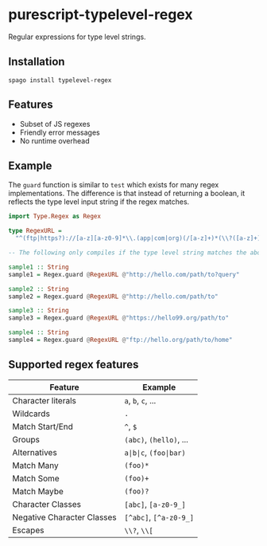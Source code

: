 # purescript-typelevel-regex

Regular expressions for type level strings.


## Installation

```
spago install typelevel-regex
```

## Features

- Subset of JS regexes
- Friendly error messages
- No runtime overhead

## Example

The `guard` function is similar to `test` which exists for many regex implementations.
The difference is that instead of returning a boolean,
it reflects the type level input string if the regex matches.



```hs
import Type.Regex as Regex

type RegexURL =
  "^(ftp|https?)://[a-z][a-z0-9]*\\.(app|com|org)(/[a-z]+)*(\\?([a-z]+))?$"

-- The following only compiles if the type level string matches the above regex:

sample1 :: String
sample1 = Regex.guard @RegexURL @"http://hello.com/path/to?query"

sample2 :: String
sample2 = Regex.guard @RegexURL @"http://hello.com/path/to"

sample3 :: String
sample3 = Regex.guard @RegexURL @"https://hello99.org/path/to"

sample4 :: String
sample4 = Regex.guard @RegexURL @"ftp://hello.org/path/to/home"
```


## Supported regex features

| Feature                     | Example                  |
| --------------------------- | ------------------------ |
| Character literals          | `a`, `b`, `c`, ...       |
| Wildcards                   | `.`                      |
| Match Start/End             | `^`, `$`                 |
| Groups                      | `(abc)`, `(hello)`, ...  |
| Alternatives                | `a\|b\|c`, `(foo\|bar)`  |
| Match Many                  | `(foo)*`                 |
| Match Some                  | `(foo)+`                 |
| Match Maybe                 | `(foo)?`                 |
| Character Classes           | `[abc]`, `[a-z0-9_]`     |
| Negative Character Classes  | `[^abc]`, `[^a-z0-9_]`   |
| Escapes                     | `\\?`, `\\[`             |


